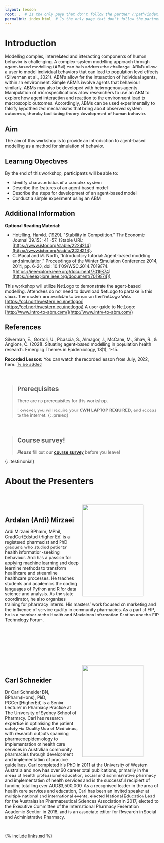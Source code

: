 ```yaml
---
layout: lesson
root: .  # Is the only page that don't follow the partner /:path/index.html
permalink: index.html  # Is the only page that don't follow the partner /:path/index.html
---
```


# Introduction

Modelling complex, interrelated and interacting components of human behavior is challenging. A complex-system modelling approach through agent-based modelling (ABM) can help address the challenge. ABM’s allow a user to model individual behaviors that can lead to population level effects (Silverman et al., 2021). ABM’s allow for the interaction of individual agents, within an environment. Simple ABM’s involve agents that behaviour similarly. ABMs may also be developed with heterogenous agents. Manipulation of microspecifications allow researchers to use an ABM to explore how agent interaction and reaction to the environment lead to macroscopic outcomes. Accordingly, ABMs can be used experimentally to falsify hypothesized mechanisms that bring about observed system outcomes, thereby facilitating theory development of human behavior.

## Aim
The aim of this workshop is to provide an introduction to agent-based modelling as a method for simulation of behavior. 

## Learning Objectives
By the end of this workshop, participants will be able to:
-	Identify characteristics of a complex system
-	Describe the features of an agent-based model
-	Describe the steps for development of an agent-based model 
-	Conduct a simple experiment using an ABM 

## Additional Information
**Optional Reading Material:**
-	Hotelling, Harold. (1929). "Stability in Competition." The Economic Journal 39.153: 41 -57. (Stable URL: [https://www.jstor.org/stable/2224214](https://www.jstor.org/stable/2224214).
-	C. Macal and M. North, "Introductory tutorial: Agent-based modeling and simulation," Proceedings of the Winter Simulation Conference 2014, 2014, pp. 6-20, doi: 10.1109/WSC.2014.7019874. ([https://ieeexplore.ieee.org/document/7019874](https://ieeexplore.ieee.org/document/7019874))

This workshop will utilize NetLogo to demonstrate the agent-based modelling. Attendees do not need to download NetLogo to partake in this class. The models are available to be run on the NetLogo Web: [https://ccl.northwestern.edu/netlogo/](https://ccl.northwestern.edu/netlogo/)
A user guide to NetLogo: [http://www.intro-to-abm.com/](http://www.intro-to-abm.com/)  

## References
Silverman, E., Gostoli, U., Picascia, S., Almagor, J., McCann, M., Shaw, R., & Angione, C. (2021). Situating agent-based modelling in population health research. Emerging Themes in Epidemiology, 18(1), 1-15.


**Recorded Lesson:** You can watch the recorded lesson from July, 2022, here: [To be added](http://www.ispw2022.com.au)

<br>

> ## Prerequisites
>
> There are no prerequisites for this workshop. 
>
> However, you will require your **OWN LAPTOP REQUIRED**, and access to the internet. 
{: .prereq}

<br>

> ## Course survey!
>
> **_Please_** fill out our **[course survey](https://redcap.sydney.edu.au/surveys/?s=FJ33MYNCRR)** before you leave!
>
{: .testimonial}



# About the Presenters

<br>

<figure>
  <img src="{{ page.root }}/fig/Ardi45.jpg" style="margin:10px;width:200px;height:300px;" align="right"/>
  <!-- <figcaption> Ardi Mirzaei</figcaption> -->
</figure><br>

## Ardalan (Ardi) Mirzaei

Ardi Mirzaei BPharm, MPhil, GradCertEdstud (Higher Ed) is a registered pharmacist and PhD graduate who studied patients’ health information-seeking behaviour. Ardi has a passion for applying machine learning and deep learning methods to transform healthcare and streamline healthcare processes. He teaches students and academics the coding languages of Python and R for data science and analysis. As the state coordinator, he also organises training for pharmacy interns. His masters’ work focused on marketing and the influence of service quality in community pharmacies. As a part of FIP, he is a member of the Health and Medicines Information Section and the FIP Technology Forum.

<br>
<br>
<br>
<br>
<br>
<br>


<figure>
  <img src="{{ page.root }}/fig/CarlSchneider.jpg" style="margin:10px;width:200px;height:300px;" align="right"/>
  <!-- <figcaption> Dr Carl Schneider</figcaption> -->

</figure><br>

## Carl Schneider


Dr Carl Schneider BN, BPharm(Hons), PhD, PGCert(HigherEd) is a Senior Lecturer in Pharmacy Practice at The University of Sydney School of Pharmacy. Carl has research expertise in optimising the patient safety via Quality Use of Medicines, with research outputs spanning pharmacoepidemiology to implementation of health care services in Australian community pharmacies through development and implementation of practice guidelines. Carl completed his PhD in 2011 at the University of Western Australia and now has over 60 career total publications, primarily in the areas of health professional education, social and administrative pharmacy and implementation of health services and is the successful recipient of funding totalling over AUD$3,500,000. As a recognised leader in the area of health care services and education, Carl has been an invited speaker at multiple national and international events, elected National Education Lead for the Australasian Pharmaceutical Sciences Association in 2017, elected to the Executive Committee of the International Pharmacy Federation Academic Section in 2018, and is an associate editor for Research in Social and Administrative Pharmacy.



<br>


{% include links.md %}
